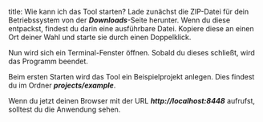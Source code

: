 title: Wie kann ich das Tool starten?
Lade zunächst die ZIP-Datei für dein Betriebssystem von der ***Downloads***-Seite herunter. Wenn du diese entpackst,
findest du darin eine ausführbare Datei. Kopiere diese an einen Ort deiner Wahl und starte sie durch einen Doppelklick.

Nun wird sich ein Terminal-Fenster öffnen. Sobald du dieses schließt, wird das Programm beendet.

Beim ersten Starten wird das Tool ein Beispielprojekt anlegen. Dies findest du im Ordner ***projects/example***.

Wenn du jetzt deinen Browser mit der URL ***http://localhost:8448*** aufrufst, solltest du die Anwendung sehen.